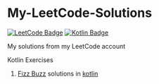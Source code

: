 # My-LeetCode-Solutions
[![LeetCode Badge](https://img.shields.io/badge/LeetCode-black?style=flat-square&logo=LeetCode)](https://leetcode.com/)
[![Kotlin Badge](https://img.shields.io/badge/Kotlin-black?style=flat-square&logo=Kotlin)](https://kotlinlang.org)

My solutions from my LeetCode account
<p>Kotlin Exercises</p>

1. [Fizz Buzz](https://leetcode.com/problems/fizz-buzz/ "412. Fizz Buzz") solutions in [kotlin](https://github.com/MechaArms/My-LeetCode-Solutions/blob/main/Fizz%20Buzz.kt)
